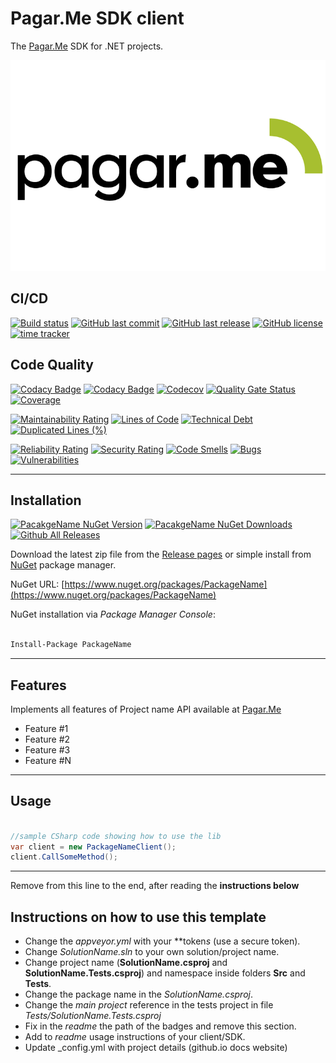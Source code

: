 # Pagar.Me SDK client

The [Pagar.Me](https://pagar.me) SDK for .NET projects.

![Pagar.Me SDK .NET](https://raw.githubusercontent.com/guibranco/pagarme-sdk-dotnet/master/logo.png)

## CI/CD

[![Build status](https://ci.appveyor.com/api/projects/status/appVeyorId?svg=true)](https://ci.appveyor.com/project/USER/REPOSITORY)
[![GitHub last commit](https://img.shields.io/github/last-commit/guibranco/apiclient-boilerplate-dotnet)](https://github.com/guibranco/apiclient-boilerplate-dotnet)
[![GitHub last release](https://img.shields.io/github/release-date/guibranco/apiclient-boilerplate-dotnet.svg?style=flat)](https://github.com/guibranco/apiclient-boilerplate-dotnet)
[![GitHub license](https://img.shields.io/github/license/guibranco/apiclient-boilerplate-dotnet)](https://github.com/guibranco/apiclient-boilerplate-dotnet)
[![time tracker](https://wakatime.com/badge/github/guibranco/apiclient-boilerplate-dotnet.svg)](https://wakatime.com/badge/github/guibranco/apiclient-boilerplate-dotnet)

## Code Quality

[![Codacy Badge](https://api.codacy.com/project/badge/Grade/codacyid)](https://www.codacy.com/manual/changeme/codacyid)
[![Codacy Badge](https://api.codacy.com/project/badge/Coverage/codacyid)](https://www.codacy.com/manual/changeme/codacyid)
[![Codecov](https://codecov.io/gh/USER/REPO/branch/master/graph/badge.svg)](https://codecov.io/gh/USER/REPO)
[![Quality Gate Status](https://sonarcloud.io/api/project_badges/measure?project=USER_REPO&metric=alert_status)](https://sonarcloud.io/dashboard?id=USER_REPO)
[![Coverage](https://sonarcloud.io/api/project_badges/measure?project=USER_REPO&metric=coverage)](https://sonarcloud.io/dashboard?id=USER_REPO)

[![Maintainability Rating](https://sonarcloud.io/api/project_badges/measure?project=USER_REPO&metric=sqale_rating)](https://sonarcloud.io/dashboard?id=USER_REPO)
[![Lines of Code](https://sonarcloud.io/api/project_badges/measure?project=USER_REPO&metric=ncloc)](https://sonarcloud.io/dashboard?id=USER_REPO)
[![Technical Debt](https://sonarcloud.io/api/project_badges/measure?project=USER_REPO&metric=sqale_index)](https://sonarcloud.io/dashboard?id=USER_REPO)
[![Duplicated Lines (%)](https://sonarcloud.io/api/project_badges/measure?project=USER_REPO&metric=duplicated_lines_density)](https://sonarcloud.io/dashboard?id=USER_REPO)

[![Reliability Rating](https://sonarcloud.io/api/project_badges/measure?project=USER_REPO&metric=reliability_rating)](https://sonarcloud.io/dashboard?id=USER_REPO)
[![Security Rating](https://sonarcloud.io/api/project_badges/measure?project=USER_REPO&metric=security_rating)](https://sonarcloud.io/dashboard?id=USER_REPO)
[![Code Smells](https://sonarcloud.io/api/project_badges/measure?project=USER_REPO&metric=code_smells)](https://sonarcloud.io/dashboard?id=USER_REPO)
[![Bugs](https://sonarcloud.io/api/project_badges/measure?project=USER_REPO&metric=bugs)](https://sonarcloud.io/dashboard?id=USER_REPO)
[![Vulnerabilities](https://sonarcloud.io/api/project_badges/measure?project=USER_REPO&metric=vulnerabilities)](https://sonarcloud.io/dashboard?id=USER_REPO)

---

## Installation

[![PacakgeName NuGet Version](https://img.shields.io/nuget/v/PackageName.svg?style=flat)](https://www.nuget.org/packages/PackageName/)
[![PacakgeName NuGet Downloads](https://img.shields.io/nuget/dt/PackageName.svg?style=flat)](https://www.nuget.org/packages/PackageName/)
[![Github All Releases](https://img.shields.io/github/downloads/USER/REPO/total.svg?style=flat)](https://github.com/USER/REPO)

Download the latest zip file from the [Release pages](https://github.com/USER/REPO/releases) or simple install from [NuGet](https://www.nuget.org/packages/PackageName) package manager.

NuGet URL: [https://www.nuget.org/packages/PackageName](https://www.nuget.org/packages/PackageName)

NuGet installation via *Package Manager Console*:

```ps

Install-Package PackageName

```

---

## Features

Implements all features of Project name API available at [Pagar.Me](https://docs.pagar.me/docs/overview-principal)

- Feature #1
- Feature #2
- Feature #3
- Feature #N

---

## Usage

```cs

//sample CSharp code showing how to use the lib
var client = new PackageNameClient();
client.CallSomeMethod();

```

---

Remove from this line to the end, after reading the **instructions below**

## Instructions on how to use this template

- Change the *appveyor.yml* with your **token*s* (use a secure token).
- Change *SolutionName.sln* to your own solution/project name.
- Change project name (**SolutionName.csproj** and **SolutionName.Tests.csproj**) and namespace inside folders **Src** and **Tests**.
- Change the package name in the *SolutionName.csproj*.
- Change the *main project* reference in the tests project in file *Tests/SolutionName.Tests.csproj*
- Fix in the *readme* the path of the badges and remove this section.
- Add to *readme* usage instructions of your client/SDK.
- Update _config.yml with project details (github.io docs website)
